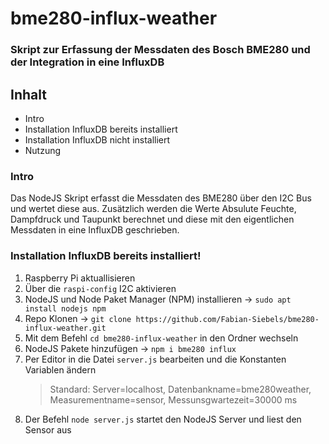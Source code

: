 # bme280-influx-weather

### Skript zur Erfassung der Messdaten des Bosch BME280 und der Integration in eine InfluxDB

## Inhalt
- Intro
- Installation InfluxDB bereits installiert
- Installation InfluxDB nicht installiert
- Nutzung

### Intro
Das NodeJS Skript erfasst die Messdaten des BME280 über den I2C Bus und wertet diese aus.
Zusätzlich werden die Werte Absulute Feuchte, Dampfdruck und Taupunkt berechnet und diese mit den eigentlichen Messdaten in eine InfluxDB geschrieben.

### Installation InfluxDB bereits installiert!
1. Raspberry Pi aktuallisieren
2. Über die `raspi-config` I2C aktivieren
3. NodeJS und Node Paket Manager (NPM) installieren -> `sudo apt install nodejs npm`
4. Repo Klonen -> `git clone https://github.com/Fabian-Siebels/bme280-influx-weather.git`
5. Mit dem Befehl `cd bme280-influx-weather` in den Ordner wechseln
6. NodeJS Pakete hinzufügen -> `npm i bme280 influx`
7. Per Editor in die Datei `server.js` bearbeiten und die Konstanten Variablen ändern
   > Standard: Server=localhost, Datenbankname=bme280weather, Measurementname=sensor, Messunsgwartezeit=30000 ms
8. Der Befehl `node server.js` startet den NodeJS Server und liest den Sensor aus

